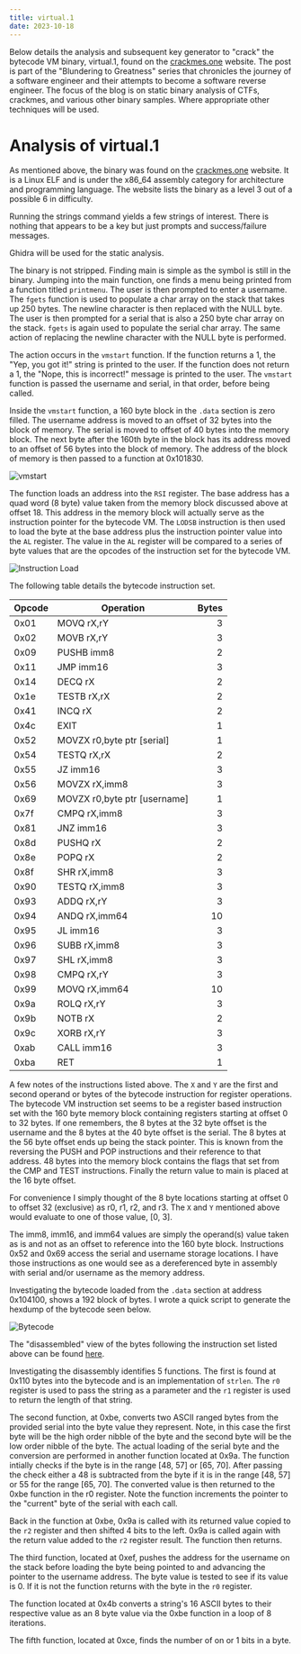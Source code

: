 ```yaml
---
title: virtual.1
date: 2023-10-18
---
```


Below details the analysis and subsequent key generator to "crack" the bytecode VM binary, virtual.1, found on the [crackmes.one](https://crackmes.one) website. The post is part of the "Blundering to Greatness" series that chronicles the journey of a software engineer and their attempts to become a software reverse engineer. The focus of the blog is on static binary analysis of CTFs, crackmes, and various other binary samples. Where appropriate other techniques will be used.

# Analysis of virtual.1

As mentioned above, the binary was found on the [crackmes.one](https://crackmes.one) website. It is a Linux ELF and is under the x86_64 assembly category for architecture and programming language. The website lists the binary as a level 3 out of a possible 6 in difficulty.

Running the strings command yields a few strings of interest. There is nothing that appears to be a key but just prompts and success/failure messages.

Ghidra will be used for the static analysis.

The binary is not stripped. Finding main is simple as the symbol is still in the binary. Jumping into the main function, one finds a menu being printed from a function titled `printmenu`. The user is then prompted to enter a username. The `fgets` function is used to populate a char array on the stack that takes up 250 bytes. The newline character is then replaced with the NULL byte. The user is then prompted for a serial that is also a 250 byte char array on the stack. `fgets` is again used to populate the serial char array. The same action of replacing the newline character with the NULL byte is performed.

The action occurs in the `vmstart` function. If the function returns a 1, the "Yep, you got it!" string is printed to the user. If the function does not return a 1, the "Nope, this is incorrect!" message is printed to the user. The `vmstart` function is passed the username and serial, in that order, before being called.

Inside the `vmstart` function, a 160 byte block in the `.data` section is zero filled. The username address is moved to an offset of 32 bytes into the block of memory. The serial is moved to offset of 40 bytes into the memory block. The next byte after the 160th byte in the block has its address moved to an offset of 56 bytes into the block of memory. The address of the block of memory is then passed to a function at 0x101830.

![vmstart](https://sre0x2a.github.io/writeups/assets/images/vmstart.png "vmstart")

The function loads an address into the `RSI` register. The base address has a quad word (8 byte) value taken from the memory block discussed above at offset 18. This address in the memory block will actually serve as the instruction pointer for the bytecode VM. The `LODSB` instruction is then used to load the byte at the base address plus the instruction pointer value into the `AL` register. The value in the `AL` register will be compared to a series of byte values that are the opcodes of the instruction set for the bytecode VM.

![Instruction Load](https://sre0x2a.github.io/writeups/assets/images/instruction_load.png "Instruction Load")

The following table details the bytecode instruction set.

|Opcode|Operation|Bytes|
|---|---|---:|
|0x01|MOVQ  rX,rY|3|
|0x02|MOVB  rX,rY|3|
|0x09|PUSHB  imm8|2|
|0x11|JMP  imm16|3|
|0x14|DECQ  rX|2|
|0x1e|TESTB  rX,rX|2|
|0x41|INCQ  rX|2|
|0x4c|EXIT|1|
|0x52|MOVZX  r0,byte ptr [serial]|1|
|0x54|TESTQ  rX,rX|2|
|0x55|JZ  imm16|3|
|0x56|MOVZX  rX,imm8|3|
|0x69|MOVZX  r0,byte ptr [username]|1|
|0x7f|CMPQ  rX,imm8|3|
|0x81|JNZ  imm16|3|
|0x8d|PUSHQ  rX|2|
|0x8e|POPQ  rX|2|
|0x8f|SHR  rX,imm8|3|
|0x90|TESTQ  rX,imm8|3|
|0x93|ADDQ  rX,rY|3|
|0x94|ANDQ  rX,imm64|10|
|0x95|JL  imm16|3|
|0x96|SUBB  rX,imm8|3|
|0x97|SHL  rX,imm8|3|
|0x98|CMPQ  rX,rY|3|
|0x99|MOVQ  rX,imm64|10|
|0x9a|ROLQ  rX,rY|3|
|0x9b|NOTB  rX|2|
|0x9c|XORB  rX,rY|3|
|0xab|CALL  imm16|3|
|0xba|RET|1|

A few notes of the instructions listed above. The `X` and `Y` are the first and second operand or bytes of the bytecode instruction for register operations. The bytecode VM instruction set seems to be a register based instruction set with the 160 byte memory block containing registers starting at offset 0 to 32 bytes. If one remembers, the 8 bytes at the 32 byte offset is the username and the 8 bytes at the 40 byte offset is the serial. The 8 bytes at the 56 byte offset ends up being the stack pointer. This is known from the reversing the PUSH and POP instructions and their reference to that address. 48 bytes into the memory block contains the flags that set from the CMP and TEST instructions. Finally the return value to main is placed at the 16 byte offset.

For convenience I simply thought of the 8 byte locations starting at offset 0 to offset 32 (exclusive) as r0, r1, r2, and r3. The `X` and `Y` mentioned above would evaluate to one of those value, [0, 3].

The imm8, imm16, and imm64 values are simply the operand(s) value taken as is and not as an offset to reference into the 160 byte block. Instructions 0x52 and 0x69 access the serial and username storage locations. I have those instructions as one would see as a dereferenced byte in assembly with serial and/or username as the memory address.

Investigating the bytecode loaded from the `.data` section at address 0x104100, shows a 192 block of bytes. I wrote a quick script to generate the hexdump of the bytecode seen below.

![Bytecode](https://sre0x2a.github.io/writeups/assets/images/hexdump.png "Bytecode")

The "disassembled" view of the bytes following the instruction set listed above can be found [here](https://sre0x2a.github.io/writeups/assets/files/insn.txt).

Investigating the disassembly identifies 5 functions. The first is found at 0x110 bytes into the bytecode and is an implementation of `strlen`. The `r0` register is used to pass the string as a parameter and the `r1` register is used to return the length of that string.

The second function, at 0xbe, converts two ASCII ranged bytes from the provided serial into the byte value they represent. Note, in this case the first byte will be the high order nibble of the byte and the second byte will be the low order nibble of the byte. The actual loading of the serial byte and the conversion are performed in another function located at 0x9a. The function intially checks if the byte is in the range [48, 57] or [65, 70]. After passing the check either a 48 is subtracted from the byte if it is in the range [48, 57] or 55 for the range [65, 70]. The converted value is then returned to the 0xbe function in the r0 register. Note the function increments the pointer to the "current" byte of the serial with each call.

Back in the function at 0xbe, 0x9a is called with its returned value copied to the `r2` register and then shifted 4 bits to the left. 0x9a is called again with the return value added to the `r2` register result. The function then returns.

The third function, located at 0xef, pushes the address for the username on the stack before loading the byte being pointed to and advancing the pointer to the username address. The byte value is tested to see if its value is 0. If it is not the function returns with the byte in the `r0` register.

The function located at 0x4b converts a string's 16 ASCII bytes to their respective value as an 8 byte value via the 0xbe function in a loop of 8 iterations.

The fifth function, located at 0xce, finds the number of on or 1 bits in a byte.
